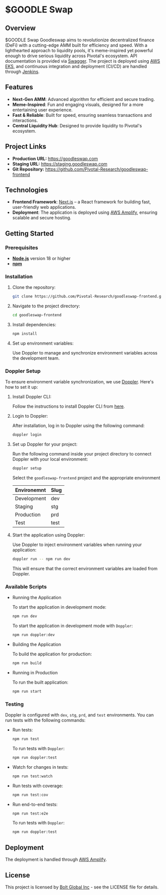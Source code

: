 # $GOODLE Swap

## Overview

\$GOODLE Swap Goodleswap aims to revolutionize decentralized finance (DeFi) with a cutting-edge AMM built for efficiency and speed. With a lighthearted approach to liquidity pools, it's meme-inspired yet powerful enough to drive serious liquidity across Pivotal's ecosystem.
API documentation is provided via [Swagger](https://swagger.io/).
The project is deployed using [AWS EKS](https://aws.amazon.com/eks/), and continuous integration and deployment (CI/CD) are handled through [Jenkins](https://www.jenkins.io/).

## Features

- **Next-Gen AMM**: Advanced algorithm for efficient and secure trading.
- **Meme-Inspired**: Fun and engaging visuals, designed for a more entertaining user experience.
- **Fast & Reliable**: Built for speed, ensuring seamless transactions and interactions.
- **Central Liquidity Hub**: Designed to provide liquidity to Pivotal's ecosystem.

## Project Links

- **Production URL:** <https://goodleswap.com>
- **Staging URL:** <https://staging.goodleswap.com>
- **Git Repository:** <https://github.com/Pivotal-Research/goodleswap-frontend>

## Technologies

- **Frontend Framework**: [Next.js](https://nextjs.org/) – a React framework for building fast, user-friendly web applications.
- **Deployment**: The application is deployed using [AWS Amplify](https://aws.amazon.com/amplify/), ensuring scalable and secure hosting.

## Getting Started

### Prerequisites

- **[Node.js](https://nodejs.org/)** version 18 or higher
- **[npm](https://www.npmjs.com/)**

### Installation

1. Clone the repository:

   ```bash
   git clone https://github.com/Pivotal-Research/goodleswap-frontend.git
   ```

2. Navigate to the project directory:

   ```bash
   cd goodleswap-frontend
   ```

3. Install dependencies:

   ```bash
   npm install
   ```

4. Set up environment variables:

   Use Doppler to manage and synchronize environment variables across the development team.

### Doppler Setup

To ensure environment variable synchronization, we use [Doppler](https://www.doppler.com/). Here's how to set it up:

1. Install Doppler CLI:

   Follow the instructions to install Doppler CLI from [here](https://docs.doppler.com/docs/install-cli).

2. Login to Doppler:

   After installation, log in to Doppler using the following command:

   ```bash
   doppler login
   ```

3. Set up Doppler for your project:

   Run the following command inside your project directory to connect Doppler with your local environment:

   ```bash
   doppler setup
   ```

   Select the `goodleswap-frontend` project and the appropriate environment

   | Environemnt | Slug  |
   |-------------|-------|
   | Development | dev   |
   | Staging     | stg   |
   | Production  | prd   |
   | Test        | test  |

4. Start the application using Doppler:

   Use Doppler to inject environment variables when running your application:

   ```bash
   doppler run -- npm run dev
   ```

   This will ensure that the correct environment variables are loaded from Doppler.

### Available Scripts

- Running the Application

   To start the application in development mode:

   ```bash
   npm run dev
   ```

   To start the application in development mode with `Doppler`:

   ```bash
   npm run doppler:dev
   ```

- Building the Application

   To build the application for production:

   ```bash
   npm run build
   ```

- Running in Production

   To run the built application:

   ```bash
   npm run start
   ```

### Testing

   Doppler is configured with `dev`, `stg`, `prd`, and `test` environments. You can run tests with the following commands:

- Run tests:

   ```bash
   npm run test
   ```

   To run tests with `Doppler`:

   ```bash
   npm run doppler:test
   ```

- Watch for changes in tests:

   ```bash
   npm run test:watch
   ```

- Run tests with coverage:

   ```bash
   npm run test:cov
   ```

- Run end-to-end tests:

   ```bash
   npm run test:e2e
   ```

   To run tests with `Doppler`:

   ```bash
   npm run doppler:test
   ```

## Deployment

The deployment is handled through [AWS Amplify](https://aws.amazon.com/amplify/).
## License

This project is licensed by [Bolt Global Inc](https://www.boltos.ai/) - see the LICENSE file for details.

